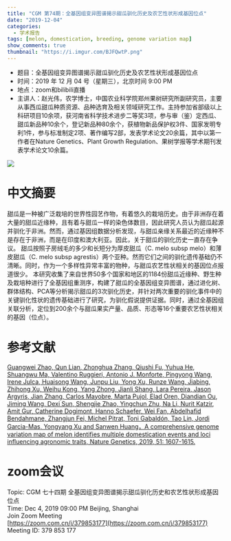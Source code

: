 ```yaml
---
title: "CGM 第74期：全基因组变异图谱揭示甜瓜驯化历史及农艺性状形成基因位点"
date: "2019-12-04"
categories:
  - 学术报告
tags: [melon, domestication, breeding, genome variation map]
show_comments: true
thumbnail: "https://i.imgur.com/BJFQwtP.png"
---
```


- 题目：全基因组变异图谱揭示甜瓜驯化历史及农艺性状形成基因位点
- 时间：2019 年 12 月 04 号（星期三），北京时间 9:00 PM
- 地点：zoom和bilibili直播
- 主讲人：赵光伟，农学博士，中国农业科学院郑州果树研究所副研究员，主要从事西瓜甜瓜种质资源、品种选育及相关领域研究工作。主持参加省部级以上科研项目10余项，获河南省科学技术进步二等奖3项，参与审（鉴）定西瓜、甜瓜新品种10余个，登记新品种80余个，获植物新品保护权3件、国家发明专利1件，参与标准制定2项、著作编写2部，发表学术论文20余篇，其中以第一作者在Nature Genetics、Plant Growth Regulation、果树学报等学术期刊发表学术论文10余篇。

![](https://i.imgur.com/Bb8LhpS.jpg)


# 中文摘要

甜瓜是一种被广泛栽培的世界性园艺作物，有着悠久的栽培历史。由于非洲存在着大量的甜瓜近缘种，且有着与甜瓜一样的染色体数目，因此研究人员认为甜瓜起源并驯化于非洲。然而，通过基因组数据分析发现，与甜瓜亲缘关系最近的近缘种不是存在于非洲，而是在印度和澳大利亚。因此，关于甜瓜的驯化历史一直存在争议。
甜瓜按照子房绒毛的多少和长短分为厚皮甜瓜（C. melo subsp melo）和薄皮甜瓜（C. melo subsp agrestis）两个亚种。然而它们之间的驯化遗传基础仍不清晰。同时，作为一个多样性异常丰富的物种，与甜瓜农艺性状相关的基因位点报道很少。
本研究收集了来自世界50多个国家和地区的1184份甜瓜近缘种、野生种及栽培种进行了全基因组重测序，构建了甜瓜的全基因组变异图谱，通过进化树、群体结构、PCA等分析揭示甜瓜的3次驯化历史，并针对两次重要的驯化事件中的关键驯化性状的遗传基础进行了研究，为驯化假说提供证据。同时，通过全基因组关联分析，定位到200余个与甜瓜果实产量、品质、形态等16个重要农艺性状相关的基因（位点）。

# 参考文献

[Guangwei Zhao, Qun Lian, Zhonghua Zhang, Qiushi Fu, Yuhua He, Shuangwu Ma, Valentino Ruggieri, Antonio J. Monforte, Pingyong Wang, Irene Julca, Huaisong Wang, Junpu Liu, Yong Xu, Runze Wang, Jiabing, Zhihong Xu, Weihu Kong, Yang Zhong, Jianli Shang, Lara Pereira, Jason Argyris, Jian Zhang, Carlos Mayobre, Marta Pujol, Elad Oren, Diandian Ou, Jiming Wang, Dexi Sun, Shengjie Zhao, Yingchun Zhu, Na Li, Nurit Katzir, Amit Gur, Catherine Dogimont, Hanno Schaefer, Wei Fan, Abdelhafid Bendahmane, Zhangjun Fei, Michel Pitrat, Toni Gabaldón, Tao Lin, Jordi Garcia-Mas, Yongyang Xu and Sanwen Huang，A comprehensive genome variation map of melon identifies multiple domestication events and loci influencing agronomic traits, Nature Genetics, 2019, 51: 1607-1615.](https://www.nature.com/articles/s41588-019-0522-8)


# zoom会议

Topic: CGM 七十四期 全基因组变异图谱揭示甜瓜驯化历史和农艺性状形成基因位点<br>
Time: Dec 4, 2019 09:00 PM Beijing, Shanghai<br>
Join Zoom Meeting<br>
[https://zoom.com.cn/j/379853177](https://zoom.com.cn/j/379853177)<br>
Meeting ID: 379 853 177<br>
